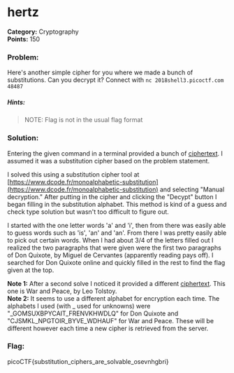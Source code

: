 # hertz
__Category:__ Cryptography  
__Points:__ 150

### Problem:

Here's another simple cipher for you where we made a bunch of substitutions. Can you decrypt it? Connect with `nc 2018shell3.picoctf.com 48487`

##### Hints:
> NOTE: Flag is not in the usual flag format

### Solution:

Entering the given command in a terminal provided a bunch of [ciphertext](don_quixote_ciphertext). I assumed it was a substitution cipher based on the problem statement.

I solved this using a substitution cipher tool at [https://www.dcode.fr/monoalphabetic-substitution](https://www.dcode.fr/monoalphabetic-substitution) and selecting "Manual decryption." After putting in the cipher and clicking the "Decypt" button I began filling in the substitution alphabet. This method is kind of a guess and check type solution but wasn't too difficult to figure out.

I started with the one letter words 'a' and 'i', then from there was easily able to guess words such as 'is', 'an' and 'an'. From there I was pretty easily able to pick out certain words. When I had about 3/4 of the letters filled out I realized the two paragraphs that were given were the first two paragraphs of Don Quixote, by Miguel de Cervantes (apparently reading pays off). I searched for Don Quixote online and quickly filled in the rest to find the flag given at the top.

__Note 1:__ After a second solve I noticed it provided a different [ciphertext](war_and_peace_ciphertext). This one is War and Peace, by Leo Tolstoy.  
__Note 2:__ It seems to use a different alphabet for encryption each time. The alphabets I used (with _ used for unknowns) were "_GOMSUXBPYCAIT_FRENVKHWDLQ" for Don Quixote and "CJSMKL_NPGTOIR_BYVE_WDHAUF" for War and Peace. These will be different however each time a new cipher is retrieved from the server.

### Flag:

picoCTF{substitution_ciphers_are_solvable_osevnhgbri}

